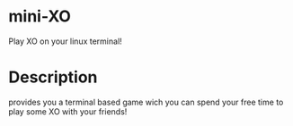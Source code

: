 # mini-XO
Play XO on your linux terminal!
# Description
provides you a terminal based game wich you can spend your free time to play some XO with your friends!
